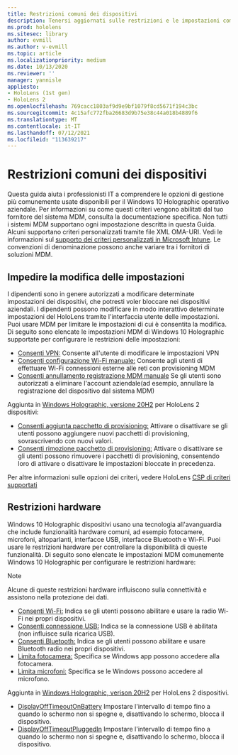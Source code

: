 ```yaml
---
title: Restrizioni comuni dei dispositivi
description: Tenersi aggiornati sulle restrizioni e le impostazioni comuni dei dispositivi per HoloLens dispositivo di realtà mista.
ms.prod: hololens
ms.sitesec: library
author: evmill
ms.author: v-evmill
ms.topic: article
ms.localizationpriority: medium
ms.date: 10/13/2020
ms.reviewer: ''
manager: yannisle
appliesto:
- HoloLens (1st gen)
- HoloLens 2
ms.openlocfilehash: 769cacc1803af9d9e9bf1079f8cd5671f194c3bc
ms.sourcegitcommit: 4c15afc772fba26683d9b75e38c44a018b4889f6
ms.translationtype: MT
ms.contentlocale: it-IT
ms.lasthandoff: 07/12/2021
ms.locfileid: "113639217"
---
```

# <a name="common-device-restrictions"></a>Restrizioni comuni dei dispositivi 

Questa guida aiuta i professionisti IT a comprendere le opzioni di gestione più comunemente usate disponibili per il Windows 10 Holographic operativo aziendale. Per informazioni su come questi criteri vengono abilitati dal tuo fornitore del sistema MDM, consulta la documentazione specifica. Non tutti i sistemi MDM supportano ogni impostazione descritta in questa Guida. Alcuni supportano criteri personalizzati tramite file XML OMA-URI. Vedi le informazioni sul [supporto dei criteri personalizzati in Microsoft Intune](/mem/intune/configuration/custom-settings-windows-10). Le convenzioni di denominazione possono anche variare tra i fornitori di soluzioni MDM.

## <a name="prevent-changing-of-settings"></a>Impedire la modifica delle impostazioni
I dipendenti sono in genere autorizzati a modificare determinate impostazioni dei dispositivi, che potresti voler bloccare nei dispositivi aziendali. I dipendenti possono modificare in modo interattivo determinate impostazioni del HoloLens tramite l'interfaccia utente delle impostazioni. Puoi usare MDM per limitare le impostazioni di cui è consentita la modifica. Di seguito sono elencate le impostazioni MDM di Windows 10 Holographic supportate per configurare le restrizioni delle impostazioni:
-   [Consenti VPN:](/windows/client-management/mdm/policy-csp-settings#settings-allowvpn) Consente all'utente di modificare le impostazioni VPN
-   [Consenti configurazione Wi-Fi manuale:](/windows/client-management/mdm/policy-csp-wifi#wifi-allowmanualwificonfiguration) Consente agli utenti di effettuare Wi-Fi connessioni esterne alle reti con provisioning MDM
-   [Consenti annullamento registrazione MDM manuale](/windows/client-management/mdm/policy-csp-experience#experience-allowmanualmdmunenrollment) Se gli utenti sono autorizzati a eliminare l'account aziendale(ad esempio, annullare la registrazione del dispositivo dal sistema MDM)

Aggiunta in [Windows Holographic, versione 20H2](hololens-release-notes.md#windows-holographic-version-20h2) per HoloLens 2 dispositivi:
- [Consenti aggiunta pacchetto di provisioning:](/windows/client-management/mdm/policy-csp-security#security-allowaddprovisioningpackage) Attivare o disattivare se gli utenti possono aggiungere nuovi pacchetti di provisioning, sovrascrivendo con nuovi valori.
- [Consenti rimozione pacchetto di provisioning:](/windows/client-management/mdm/policy-csp-security#security-allowremoveprovisioningpackage) Attivare o disattivare se gli utenti possono rimuovere i pacchetti di provisioning, consentendo loro di attivare o disattivare le impostazioni bloccate in precedenza.

Per altre informazioni sulle opzioni dei criteri, vedere HoloLens [CSP di criteri supportati](/windows/client-management/mdm/policy-csps-supported-by-hololens2)

## <a name="hardware-restrictions"></a>Restrizioni hardware
Windows 10 Holographic dispositivi usano una tecnologia all'avanguardia che include funzionalità hardware comuni, ad esempio fotocamere, microfoni, altoparlanti, interfacce USB, interfacce Bluetooth e Wi-Fi. Puoi usare le restrizioni hardware per controllare la disponibilità di queste funzionalità.
Di seguito sono elencate le impostazioni MDM comunemente Windows 10 Holographic per configurare le restrizioni hardware:

> [!NOTE]
> Alcune di queste restrizioni hardware influiscono sulla connettività e assistono nella protezione dei dati.

-   [Consenti Wi-Fi:](/windows/client-management/mdm/policy-csp-wifi#wifi-allowwifi) Indica se gli utenti possono abilitare e usare la radio Wi-Fi nei propri dispositivi.
-   [Consenti connessione USB:](/windows/client-management/mdm/policy-csp-connectivity#connectivity-allowusbconnection) Indica se la connessione USB è abilitata (non influisce sulla ricarica USB).
-   [Consenti Bluetooth:](/windows/client-management/mdm/policy-csp-connectivity#connectivity-allowbluetooth) Indica se gli utenti possono abilitare e usare Bluetooth radio nei propri dispositivi.
-   [Limita fotocamera:](/windows/client-management/mdm/policy-csp-privacy#privacy-letappsaccesscamera) Specifica se Windows app possono accedere alla fotocamera.
-   [Limita microfoni:](/windows/client-management/mdm/policy-csp-privacy#privacy-letappsaccessmicrophone) Specifica se le Windows possono accedere al microfono.

Aggiunta in [Windows Holographic, verison 20H2](hololens-release-notes.md#windows-holographic-version-20h2) per HoloLens 2 dispositivi. 
- [DisplayOffTimeoutOnBattery](/windows/client-management/mdm/policy-csp-power#power-displayofftimeoutonbattery) Impostare l'intervallo di tempo fino a quando lo schermo non si spegne e, disattivando lo schermo, blocca il dispositivo. 
- [DisplayOffTimeoutPluggedIn](/windows/client-management/mdm/policy-csp-power#power-displayofftimeoutpluggedin) Impostare l'intervallo di tempo fino a quando lo schermo non si spegne e, disattivando lo schermo, blocca il dispositivo. 
